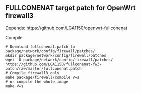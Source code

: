 ## FULLCONENAT target patch for OpenWrt firewall3

Depends: https://github.com/LGA1150/openwrt-fullconenat


Compile
```
# Download fullconenat.patch to package/network/config/firewall/patches/
mkdir package/network/config/firewall/patches
wget -O package/network/config/firewall/patches/ https://github.com/LGA1150/fullconenat-fw3-patch/raw/master/fullconenat.patch
# Compile firewall3 only
make package/firewall/compile V=s
# or compile the whole image
make V=s
```
